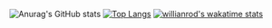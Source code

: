 ![Anurag's GitHub stats](https://github-readme-stats.vercel.app/api?username=Cirqach&theme=catppuccin&show_icons=true)
[![Top Langs](https://github-readme-stats.vercel.app/api/top-langs/?username=Cirqach&layout=compact)](https://github.com/Cirqach/github-readme-stats)
[![willianrod's wakatime stats](https://github-readme-stats.vercel.app/api/wakatime?username=Cirqach)](https://github.com/Cirqach/github-readme-stats)
